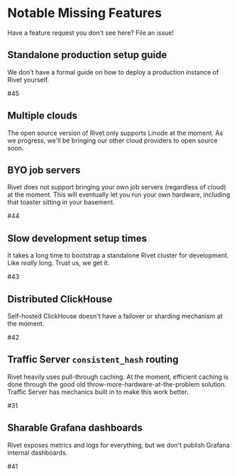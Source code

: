 # Notable Missing Features

Have a feature request you don't see here? File an issue!

## Standalone production setup guide

We don't have a formal guide on how to deploy a production instance of Rivet yourself.

#45

## Multiple clouds

The open source version of Rivet only supports Linode at the moment. As we progress, we'll be bringing our other cloud providers to open source soon.

## BYO job servers

Rivet does not support bringing your own job servers (regardless of cloud) at the moment. This will eventually let you run your own hardware, including that toaster sitting in your basement.

#44

## Slow development setup times

It takes a long time to bootstrap a standalone Rivet cluster for development. Like _really_ long. Trust us, we get it.

#43

## Distributed ClickHouse

Self-hosted ClickHouse doesn't have a failover or sharding mechanism at the moment.

#42

## Traffic Server `consistent_hash` routing

Rivet heavily uses pull-through caching. At the moment, efficient caching is done through the good old throw-more-hardware-at-the-problem solution. Traffic Server has mechanics built in to make this work better.

#31

## Sharable Grafana dashboards

Rivet exposes metrics and logs for everything, but we don't publish Grafana internal dashboards.

#41
